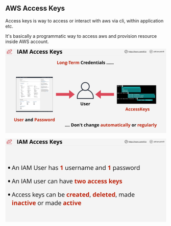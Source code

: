 ## AWS Access Keys

Access keys is way to access or interact with aws via cli, within application etc.

It's basically a programmatic way to access aws and provision resource inside AWS account.

![Image1](./images/image-1.png)

![Image2](./images/image-2.png)